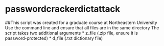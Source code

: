# passwordcrackerdictattack
##This script was created for a graduate course at Northeastern University
  Use the command line and ensure that all files are in the same directory
  The script takes two additional arguments
    * z_file (.zip file, ensure it is password-protected)
    * d_file (.txt dictionary file)
  
